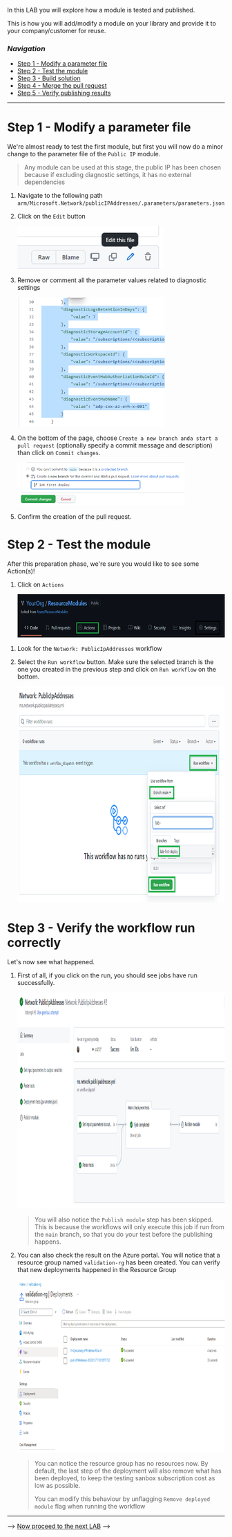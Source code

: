 In this LAB you will explore how a module is tested and published.

This is how you will add/modify a module on your library and provide it to your company/customer for reuse.

### _Navigation_
- [Step 1 - Modify a parameter file](#Step-1---Modify-a-parameter-file)
- [Step 2 - Test the module](#Step-2---Test-the-module)
- [Step 3 - Build solution](#Step-3---Build-solution)
- [Step 4 - Merge the pull request](#Step-4---Merge-the-pull-request)
- [Step 5 - Verify publishing results](#Step-5---Verify-publishing-results)
---

# Step 1 - Modify a parameter file

We're almost ready to test the first module, but first you will now do a minor change to the parameter file of the `Public IP` module.
> Any module can be used at this stage, the public IP has been chosen because if excluding diagnostic settings, it has no external dependencies

1. Navigate to the following path `arm/Microsoft.Network/publicIPAddresses/.parameters/parameters.json`
1. Click on the `Edit` button

    <img src="./media/FirstPipelineRun/file-edit.png" alt="Edit Button" height="100">

1. Remove or comment all the parameter values related to diagnostic settings

    <img src="./media/FirstPipelineRun/diagnostic-removal.png" alt="Removve diagnostic" height="300">

1. On the bottom of the page, choose `Create a new branch anda start a pull request` (optionally specify a commit message and description) than click on `Commit changes`.

    <img src="./media/FirstPipelineRun/first-commit.png" alt="First commit" height="100">

1. Confirm the creation of the pull request.

# Step 2 - Test the module

After this preparation phase, we're sure you would like to see some Action(s)!

1. Click on `Actions`

    <img src="./media/FirstPipelineRun/actions-menu.png" alt="Actions menu" height="100">

<!-- 1. **??? TODO See if this has been enabled by dependencies in previous LAB ???** Actions have been disabled for safety reasons on your fork, so you'll need to enable them

    <img src="./media/FirstPipelineRun/enable-workflows.png" alt="Enable workflow" height="200"> -->

1. Look for the `Network: PublicIpAddresses` workflow
1. Select the `Run workflow` button. Make sure the selected branch is the one you created in the previous step and click on `Run workflow` on the bottom.

    <img src="./media/FirstPipelineRun/public-ip-workflow.png" alt="Run workflow on branch" height="500">

# Step 3 - Verify the workflow run correctly

Let's now see what happened.

1. First of all, if you click on the run, you should see jobs have run successfully.

    <img src="./media/FirstPipelineRun/workflow-result-git.png" alt="PIP run ok" height="500">

    > You will also notice the `Publish module` step has been skipped. This is because the workflows will only execute this job if run from the `main` branch, so that you do your test before the publishing happens.

1. You can also check the result on the Azure portal. You will notice that a resource group named `validation-rg` has been created. You can verify that new deployments happened in the Resource Group

    <img src="./media/FirstPipelineRun/workflow-result-azure.png" alt="PIP run ok, RG" height="400">

    > You can notice the resource group has no resources now. By default, the last step of the deployment will also remove what has been deployed, to keep the testing sanbox subscription cost as low as possible.
    >
    > You can modify this behaviour by unflagging `Remove deployed module` flag when running the workflow

<!-- # Step 4 - Merge the pull request

The final objective of this LAB is to publish a module so that would be ready to be consumed... But where will you publish it?

CARML (GitHub version) currently publishing on _TemplateSpec_ and _Bicep registry_. The Bicep Registry needs a globally unique name, so you will need to use a name that's different from the one cloned from the public CARML repository.

1. Go to `Code` and make sure your branch is selected
1. Navigate to `.github/variables/global.variables.json` and click edit.
1. Find the `bicepRegistryName` variable and modify its value. Use a name that will likely be available.
1. Commit the change.

Now we can merge the pull request and publish the module at last!

1. Go to `Pull request` and select the pull request you previously created.
1. Navigate to the bottom of the page and push the `Merge pull request` button and confirm. You can also delete the branch, we won't use it anymore.

    <img src="./media/FirstPipelineRun/merge-pull-request.png" alt="Merge pull request" height="300">

1. Now go back to `Actions`. You will see the merge triggered a workflow run.

# Step 5 - Verify publishing results

You can now check the results of the full workflow run.

1. If you're not there, go to `Actions`. The last workflow run should be the one triggered by the merge. You can see the results, and the where the publishing job was correctly run.
1. You can see the details by clicking on the `Publish module` job.

    <img src="./media/FirstPipelineRun/module-publish.png" alt="Publish details" height="500">

1. You can also navigate to the azure portal and see the newly created `artifacts-rg` resource group. You will see a container registry and a template spec.

    <img src="./media/FirstPipelineRun/publish-result-azure-portal.png" alt="Artifacts rg" height="500">

1. If you select the azure container registry, you can verify the module was also published there.

    <img src="./media/FirstPipelineRun/publish-result-acr.png" alt="Module on ACR" height="500"> -->

---

--> [Now proceed to the next LAB](./Lab5ExtendTestParameter) -->
